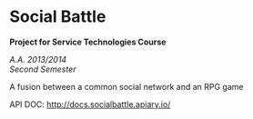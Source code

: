 Social Battle
======

__Project for Service Technologies Course__
 
_A.A. 2013/2014_  
_Second Semester_

A fusion between a common social network and an RPG game

API DOC: http://docs.socialbattle.apiary.io/

